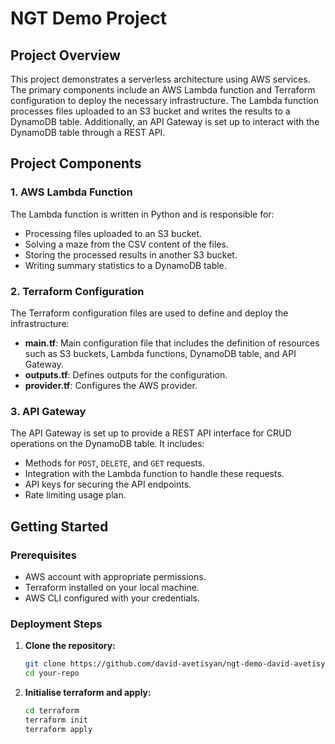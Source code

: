 # NGT Demo Project

## Project Overview

This project demonstrates a serverless architecture using AWS services. The primary components include an AWS Lambda function and Terraform configuration to deploy the necessary infrastructure. The Lambda function processes files uploaded to an S3 bucket and writes the results to a DynamoDB table. Additionally, an API Gateway is set up to interact with the DynamoDB table through a REST API.

## Project Components

### 1. AWS Lambda Function
The Lambda function is written in Python and is responsible for:
- Processing files uploaded to an S3 bucket.
- Solving a maze from the CSV content of the files.
- Storing the processed results in another S3 bucket.
- Writing summary statistics to a DynamoDB table.

### 2. Terraform Configuration
The Terraform configuration files are used to define and deploy the infrastructure:
- **main.tf**: Main configuration file that includes the definition of resources such as S3 buckets, Lambda functions, DynamoDB table, and API Gateway.
- **outputs.tf**: Defines outputs for the configuration.
- **provider.tf**: Configures the AWS provider.

### 3. API Gateway
The API Gateway is set up to provide a REST API interface for CRUD operations on the DynamoDB table. It includes:
- Methods for `POST`, `DELETE`, and `GET` requests.
- Integration with the Lambda function to handle these requests.
- API keys for securing the API endpoints.
- Rate limiting usage plan.


## Getting Started

### Prerequisites
- AWS account with appropriate permissions.
- Terraform installed on your local machine.
- AWS CLI configured with your credentials.

### Deployment Steps

1. **Clone the repository:**
    ```sh
    git clone https://github.com/david-avetisyan/ngt-demo-david-avetisyan.git
    cd your-repo
    ```

2. **Initialise terraform and apply:**
    ```sh
    cd terraform
    terraform init
    terraform apply
    ```